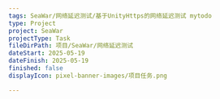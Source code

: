 ```yaml
---
tags: SeaWar/网络延迟测试/基于UnityHttps的网络延迟测试 mytodo
type: Project
project: SeaWar
projectType: Task
fileDirPath: 项目/SeaWar/网络延迟测试
dateStart: 2025-05-19
dateFinish: 2025-05-19
finished: false
displayIcon: pixel-banner-images/项目任务.png

---
```






